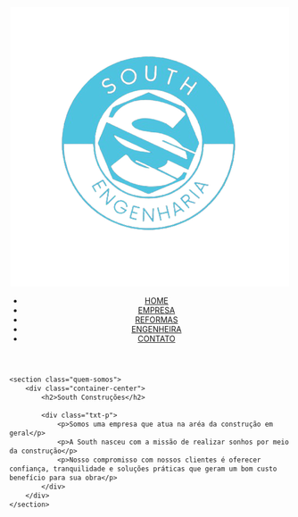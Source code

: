 <!DOCTYPE html>
<html lang="pt-br">
<head>
    <meta charset="UTF-8">
    <meta http-equiv="X-UA-Compatible" content="IE=edge">
    <meta name="viewport" content="width=device-width, initial-scale=1.0">
    <link rel="stylesheet" href="../css/styleClick.css">
    <title>SOUTH CONSTRUÇÕES</title>
</head>
<body>
    <header>
        <div class="logo"><img src="/camadaOne/img/south.png" alt=""></div>
        <nav class="menu-navegation">
            <ul>
                <li><a href="/index.html">HOME</a></li>
                <li><a href="quemSomos.html">EMPRESA</a></li>
                <li><a href="#">REFORMAS</a></li>
                <li><a href="#">ENGENHEIRA</a></li>
                <li><a href="#">CONTATO</a></li>
            </ul>
        </nav>
    </header>

    <section class="quem-somos">
        <div class="container-center">
            <h2>South Construções</h2>

            <div class="txt-p">
                <p>Somos uma empresa que atua na aréa da construção em geral</p>
                <p>A South nasceu com a missão de realizar sonhos por meio da construção</p>
                <p>Nosso compromisso com nossos clientes é oferecer confiança, tranquilidade e soluções práticas que geram um bom custo benefício para sua obra</p>
            </div>
        </div>
    </section>

</body>
</html>